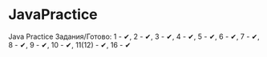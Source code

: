 # JavaPractice
Java Practice
Задания/Готово:	1 - ✔, 2 - ✔, 3 - ✔, 4 - ✔, 5 - ✔, 6 - ✔, 7 - ✔, 8 - ✔, 9 - ✔, 10 - ✔, 11(12) - ✔, 16 - ✔
